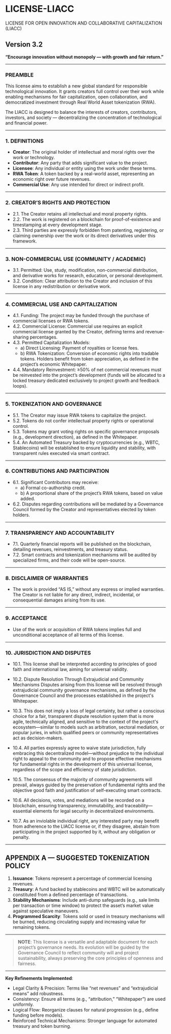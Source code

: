 # LICENSE-LIACC
LICENSE FOR OPEN INNOVATION AND COLLABORATIVE CAPITALIZATION (LIACC)
## Version 3.2
**“Encourage innovation without monopoly — with growth and fair return.”**

---

### PREAMBLE

This license aims to establish a new global standard for responsible technological innovation. It grants creators full control over their work while enabling mechanisms for fair capitalization, open collaboration, and democratized investment through Real World Asset tokenization (RWA).

The LIACC is designed to balance the interests of creators, contributors, investors, and society — decentralizing the concentration of technological and financial power.

---

### 1. DEFINITIONS

- **Creator**: The original holder of intellectual and moral rights over the work or technology.
- **Contributor**: Any party that adds significant value to the project.
- **Licensee**: Any individual or entity using the work under these terms.
- **RWA Token**: A token backed by a real-world asset, representing an economic right over future revenues.
- **Commercial Use**: Any use intended for direct or indirect profit.

---

### 2. CREATOR’S RIGHTS AND PROTECTION

- 2.1. The Creator retains all intellectual and moral property rights.
- 2.2. The work is registered on a blockchain for proof-of-existence and timestamping at every development stage.
- 2.3. Third parties are expressly forbidden from patenting, registering, or claiming ownership over the work or its direct derivatives under this framework.

---

### 3. NON-COMMERCIAL USE (COMMUNITY / ACADEMIC)

- 3.1. Permitted: Use, study, modification, non-commercial distribution, and derivative works for research, education, or personal development.
- 3.2. Condition: Clear attribution to the Creator and inclusion of this license in any redistribution or derivative work.

---

### 4. COMMERCIAL USE AND CAPITALIZATION

- 4.1. Funding: The project may be funded through the purchase of commercial licenses or RWA tokens.
- 4.2. Commercial License: Commercial use requires an explicit commercial license granted by the Creator, defining terms and revenue-sharing percentages.
- 4.3. Permitted Capitalization Models:
  - a) Direct Licensing: Payment of royalties or license fees.
  - b) RWA Tokenization: Conversion of economic rights into tradable tokens. Holders benefit from token appreciation, as defined in the project’s economic Whitepaper.
- 4.4. Mandatory Reinvestment: ≥50% of net commercial revenues must be reinvested into the project’s development (funds will be allocated to a locked treasury dedicated exclusively to project growth and feedback loops).

---

### 5. TOKENIZATION AND GOVERNANCE

- 5.1. The Creator may issue RWA tokens to capitalize the project.
- 5.2. Tokens do not confer intellectual property rights or operational control.
- 5.3. Tokens may grant voting rights on specific governance proposals (e.g., development direction), as defined in the Whitepaper.
- 5.4. An Automated Treasury backed by cryptocurrencies (e.g., WBTC, Stablecoins) will be established to ensure liquidity and stability, with transparent rules executed via smart contract.

---

### 6. CONTRIBUTIONS AND PARTICIPATION

- 6.1. Significant Contributors may receive:
  - a) Formal co-authorship credit.
  - b) A proportional share of the project’s RWA tokens, based on value added.
- 6.2. Disputes regarding contributions will be mediated by a Governance Council formed by the Creator and representatives elected by token holders.

---

### 7. TRANSPARENCY AND ACCOUNTABILITY

- 7.1. Quarterly financial reports will be published on the blockchain, detailing revenues, reinvestments, and treasury status.
- 7.2. Smart contracts and tokenization mechanisms will be audited by specialized firms, and their code will be open-source.

---

### 8. DISCLAIMER OF WARRANTIES

- The work is provided “AS IS,” without any express or implied warranties. The Creator is not liable for any direct, indirect, incidental, or consequential damages arising from its use.

---

### 9. ACCEPTANCE

- Use of the work or acquisition of RWA tokens implies full and unconditional acceptance of all terms of this license.

---

### 10. JURISDICTION AND DISPUTES

- 10.1. This license shall be interpreted according to principles of good faith and international law, aiming for universal validity.

- 10.2. Dispute Resolution Through Extrajudicial and Community Mechanisms
Disputes arising from this license will be resolved through extrajudicial community governance mechanisms, as defined by the Governance Council and the processes established in the project's Whitepaper.

- 10.3. This does not imply a loss of legal certainty, but rather a conscious choice for a fair, transparent dispute resolution system that is more agile, technically aligned, and sensitive to the context of the project's ecosystem—similar to models such as arbitration, sectoral mediation, or popular juries, in which qualified peers or community representatives act as decision-makers.

- 10.4. All parties expressly agree to waive state jurisdiction, fully embracing this decentralized model—without prejudice to the individual right to appeal to the community and to propose effective mechanisms for fundamental rights in the development of this universal license, regardless of the scope and efficiency of state jurisdiction.

- 10.5. The consensus of the majority of community agreements will prevail, always guided by the preservation of fundamental rights and the objective good faith and justification of self-executing smart contracts.

- 10.6. All decisions, votes, and mediations will be recorded on a blockchain, ensuring transparency, immutability, and traceability—essential elements for legal security in decentralized environments.

- 10.7. As an inviolable individual right, any interested party may benefit from adherence to the LIACC license or, if they disagree, abstain from participating in the project supported by it, without any obligation or penalty.

---

## APPENDIX A — SUGGESTED TOKENIZATION POLICY

1. **Issuance**: Tokens represent a percentage of commercial licensing revenues.
2. **Treasury**: A fund backed by stablecoins and WBTC will be automatically constituted from a defined percentage of transactions.
3. **Stability Mechanisms**: Include anti-dump safeguards (e.g., sale limits per transaction or time window) to protect the asset’s market value against speculative maneuvers.
4. **Programmed Scarcity**: Tokens sold or used in treasury mechanisms will be burned, reducing circulating supply and increasing value for remaining tokens.

---

> **NOTE**: This license is a versatile and adaptable document for each project’s governance needs. Its evolution will be guided by the Governance Council to reflect community will and project sustainability, always preserving the core principles of openness and fairness.

---

**Key Refinements Implemented**:
- Legal Clarity & Precision: Terms like “net revenues” and “extrajudicial means” add robustness.
- Consistency: Ensure all terms (e.g., “attribution,” “Whitepaper”) are used uniformly.
- Logical Flow: Reorganize clauses for natural progression (e.g., define funding before models).
- Reinforced Technical Mechanisms: Stronger language for automated treasury and token burning.
